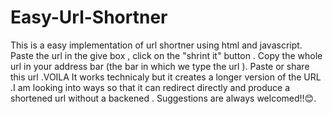 # Easy-Url-Shortner
This is a easy implementation of url shortner using html and javascript.
Paste the url in the give box , click on the "shrint it" button .
Copy the whole url in your address bar (the bar in which we type the url ).
Paste or share this url .VOILA
It works technicaly but it creates a longer version of the URL .I am looking into ways so that it can redirect directly and produce a shortened url without a backened .
Suggestions are always welcomed!!😊.
